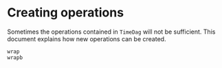 # Creating operations

Sometimes the operations contained in `TimeDag` will not be sufficient.
This document explains how new operations can be created.

```@docs
wrap
wrapb
```